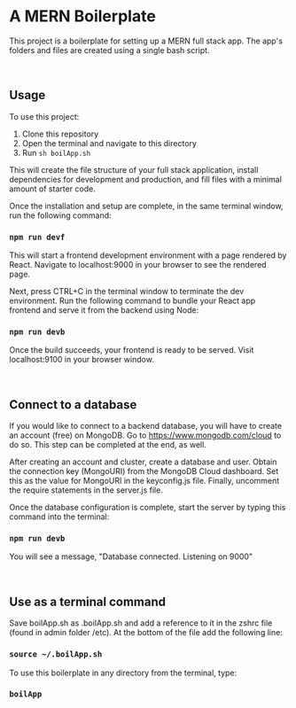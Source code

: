 # A MERN Boilerplate

This project is a boilerplate for setting up a MERN full stack app. The app's folders and files are created using a single bash script.

&nbsp;
## Usage

To use this project:
1. Clone this repository
2. Open the terminal and navigate to this directory
3. Run `sh boilApp.sh`

This will create the file structure of your full stack application, install dependencies for development and production, and fill files with a minimal amount of starter code.

Once the installation and setup are complete, in the same terminal window, run the following command:
### `npm run devf`

This will start a frontend development environment with a page rendered by React. Navigate to localhost:9000 in your browser to see the rendered page.

Next, press CTRL+C in the terminal window to terminate the dev environment. Run the following command to bundle your React app frontend and serve it from the backend using Node:
### `npm run devb`

Once the build succeeds, your frontend is ready to be served. Visit localhost:9100 in your browser window.

&nbsp;
## Connect to a database

If you would like to connect to a backend database, you will have to create an account (free) on MongoDB. Go to https://www.mongodb.com/cloud to do so. This step can be completed at the end, as well.

After creating an account and cluster, create a database and user. Obtain the connection key (MongoURI) from the MongoDB Cloud dashboard. Set this as the value for MongoURI in the keyconfig.js file. Finally, uncomment the require statements in the server.js file.

Once the database configuration is complete, start the server by typing this command into the terminal:
### `npm run devb`

You will see a message, "Database connected. Listening on 9000"

&nbsp;
## Use as a terminal command

Save boilApp.sh as .boilApp.sh and add a reference to it in the zshrc file (found in admin folder /etc). At the bottom of the file add the following line:
### `source ~/.boilApp.sh`

To use this boilerplate in any directory from the terminal, type:
### `boilApp`
